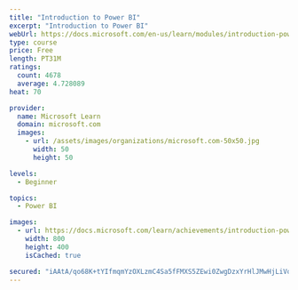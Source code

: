 ```yaml
---
title: "Introduction to Power BI"
excerpt: "Introduction to Power BI"
webUrl: https://docs.microsoft.com/en-us/learn/modules/introduction-power-bi/
type: course
price: Free
length: PT31M
ratings:
  count: 4678
  average: 4.728089
heat: 70

provider:
  name: Microsoft Learn
  domain: microsoft.com
  images:
    - url: /assets/images/organizations/microsoft.com-50x50.jpg
      width: 50
      height: 50

levels:
  - Beginner

topics:
  - Power BI

images:
  - url: https://docs.microsoft.com/learn/achievements/introduction-power-bi-social.png
    width: 800
    height: 400
    isCached: true

secured: "iAAtA/qo68K+tYIfmqmYzOXLzmC4Sa5fFMXS5ZEwi0ZwgDzxYrHlJMwHjLiVqYA/trqpBNYFfU0eBTeOFJhGNB/graHF/OwLpR8mDo4rBA0S3nyFDg3Q2G0U6hQoOvIGAm76tzMrXOFM93Fm9OaKQZM8ZkkBJ9y2nkvC+C+xdnXP0YAUmP//STWK7Ty4CjVBEEAkoUlKU+1FqVyXSFbdQerorrBkow5LT7PcIy1ircvLFOrKN9k2HZByKJYBLZzzLuOaKhqrTA4AriWrBBMS4Q7+7nHsWVBx6IfYyIjV9xxaBGUs469qHNH2O3OXHLUcZf3kpnnC3X+MNOS205P5oONYQwSMOHVT08Ms5U+qMfbjXKvhkQJPPRjz8w7EkpQXsR2YZjrUToOUCXvot+lO9+g9Qxk6pWEzUrrRfswcykU=;RqL16UISkORcxQhgcKJ0Ig=="
---
```


